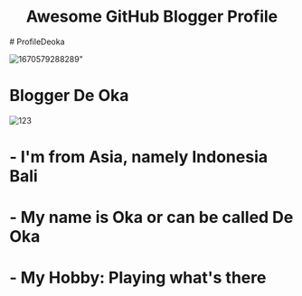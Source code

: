 <h1 align="center">Awesome GitHub Blogger Profile</h1>
# ProfileDeoka 

![1670579288289](https://user-images.githubusercontent.com/115537848/206673962-dfb9bcb3-04aa-43c5-9d5d-23c22775450b.png)"

# Blogger De Oka
![123](https://user-images.githubusercontent.com/115537848/206673591-2b0eb0c2-678e-4711-9406-e57e9bba1138.jpg)
# - I'm from Asia, namely Indonesia Bali
# - My name is Oka or can be called De Oka
# - My Hobby: Playing what's there
